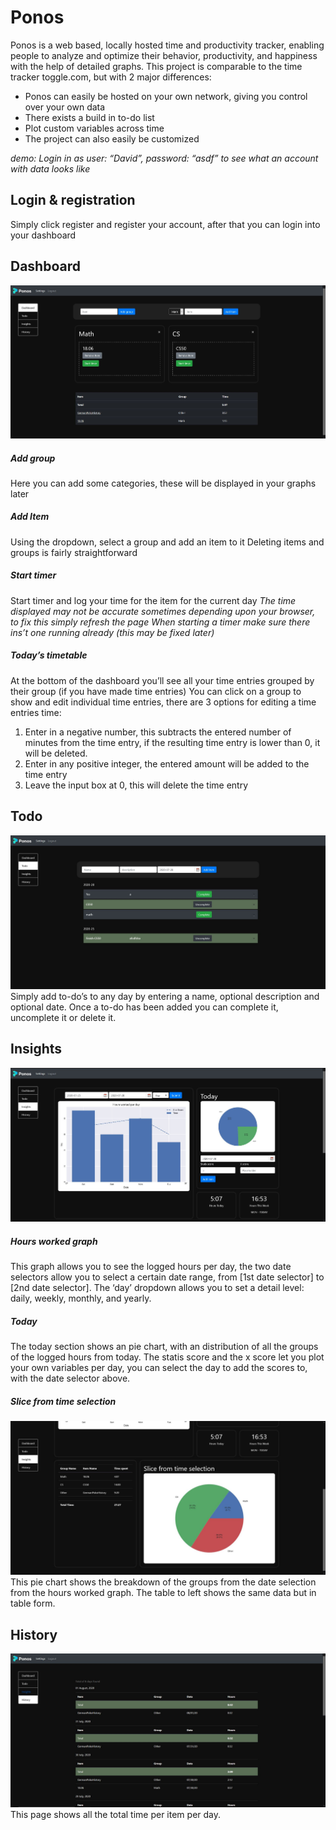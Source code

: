 # Ponos
Ponos is a web based, locally hosted time and productivity tracker, enabling people to analyze and optimize their behavior, productivity, and happiness with the help of detailed graphs.
This project is comparable to the time tracker toggle.com, but with 2 major differences:
-	Ponos can easily be hosted on your own network, giving you control over your own data
-	There exists a build in to-do list
-	Plot custom variables across time
-	The project can also easily be customized

*demo: Login in as user: “David”, password: “asdf” to see what an account with data looks like*

## Login & registration
Simply click register and register your account, after that you can login into your dashboard
## Dashboard
![Image of dashboard](ponos1.JPG)
##### Add group
Here you can add some categories, these will be displayed in your graphs later
##### Add Item
Using the dropdown, select a group and add an item to it
Deleting items and groups is fairly straightforward
##### Start timer
Start timer and log your time for the item for
the current day
*The time displayed may not be accurate sometimes depending upon your browser, to fix this simply refresh the page*
*When starting a timer make sure there ins’t one running already (this may be fixed later)*

##### Today’s timetable
At the bottom of the dashboard you’ll see all your time entries grouped by their group (if you have made time entries)
You can click on a group to show and edit individual time entries, there are 3 options for editing a time entries time:
1.	Enter in a negative number, this subtracts the entered number of minutes from the time entry, if the resulting time entry is lower than 0, it will be deleted.
2.	Enter in any positive integer, the entered amount will be added to the time entry
3.	Leave the input box at 0, this will delete the time entry

## Todo
![Image of To-do page](ponos2.JPG)
Simply add to-do’s to any day by entering a name, optional description and optional date.
Once a to-do has been added you can complete it, uncomplete it or delete it.
## Insights
![Image of insights page](ponos3.JPG)
##### Hours worked graph
This graph allows you to see the logged hours per day, the two date selectors allow you to select a certain date range, from [1st date selector] to [2nd date selector].
The ‘day’ dropdown allows you to set a detail level: daily, weekly, monthly, and yearly.
##### Today
The today section shows an pie chart, with an distribution of all the groups of the logged hours from today.
The statis score and the x score let you plot your own variables per day, you can select the day to add the scores to, with the date selector above.
##### Slice from time selection
![Image of time selection](ponos4.JPG)
This pie chart shows the breakdown of the groups from the date selection from the hours worked graph.
The table to left shows the same data but in table form.
## History
![Image of time selection](ponos5.JPG)
This page shows all the total time per item per day.
